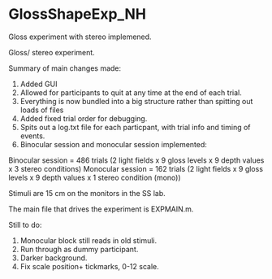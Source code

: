# GlossShapeExp_NH
Gloss experiment with stereo implemened.

Gloss/ stereo experiment.

Summary of main changes made:

1) Added GUI
2) Allowed for participants to quit at any time at the end of each trial.
3) Everything is now bundled into a big structure rather than spitting out loads of files
4) Added fixed trial order for debugging.
5) Spits out a log.txt file for each particpant, with trial info and timing of events.
6) Binocular session and monocular session implemented:

Binocular session = 486 trials (2 light fields x 9 gloss levels x 9 depth values x 3 stereo conditions) 
Monocular session = 162 trials (2 light fields x 9 gloss levels x 9 depth values x 1 stereo condition (mono)) 

Stimuli are 15 cm on the monitors in the SS lab.

The main file that drives the experiment is EXPMAIN.m. 

Still to do:

1) Monocular block still reads in old stimuli.
2) Run through as dummy participant.
3) Darker background.
4) Fix scale position+ tickmarks, 0-12 scale.

